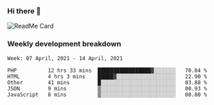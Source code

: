### Hi there 👋

<!--
**itzcy/itzcy** is a ✨ _special_ ✨ repository because its `README.md` (this file) appears on your GitHub profile.

Here are some ideas to get you started:

- 🔭 I’m currently working on ...
- 🌱 I’m currently learning ...
- 👯 I’m looking to collaborate on ...
- 🤔 I’m looking for help with ...
- 💬 Ask me about ...
- 📫 How to reach me: ...
- 😄 Pronouns: ...
- ⚡ Fun fact: ...
-->
![ReadMe Card](https://github-readme-stats.vercel.app/api?username=itzcy&show_icons=true&title_color=2d3198&icon_color=797cb8&text_color=24292e&bg_color=f6f8fa)

### Weekly development breakdown
<!--START_SECTION:waka-->
```text
Week: 07 April, 2021 - 14 April, 2021

PHP          12 hrs 33 mins  █████████████████▓░░░░░░░   70.84 % 
HTML         4 hrs 3 mins    █████▓░░░░░░░░░░░░░░░░░░░   22.90 % 
Other        41 mins         █░░░░░░░░░░░░░░░░░░░░░░░░   03.88 % 
JSON         9 mins          ▒░░░░░░░░░░░░░░░░░░░░░░░░   00.93 % 
JavaScript   8 mins          ▒░░░░░░░░░░░░░░░░░░░░░░░░   00.80 % 
```
<!--END_SECTION:waka-->
